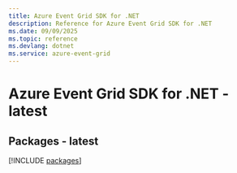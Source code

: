 ```yaml
---
title: Azure Event Grid SDK for .NET
description: Reference for Azure Event Grid SDK for .NET
ms.date: 09/09/2025
ms.topic: reference
ms.devlang: dotnet
ms.service: azure-event-grid
---
```

# Azure Event Grid SDK for .NET - latest
## Packages - latest
[!INCLUDE [packages](event-grid-index.md)]